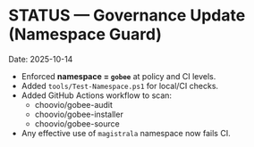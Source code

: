 # STATUS — Governance Update (Namespace Guard)
Date: 2025-10-14

- Enforced **namespace = `gobee`** at policy and CI levels.
- Added `tools/Test-Namespace.ps1` for local/CI checks.
- Added GitHub Actions workflow to scan:
  - choovio/gobee-audit
  - choovio/gobee-installer
  - choovio/gobee-source
- Any effective use of `magistrala` namespace now fails CI.
